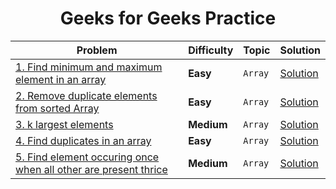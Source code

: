 <div align = "center">

# Geeks for Geeks Practice

| Problem                                                                                                                                           | Difficulty | Topic   | Solution                                                                                 |
| ------------------------------------------------------------------------------------------------------------------------------------------------- | ---------- | ------- | ---------------------------------------------------------------------------------------- |
| [1. Find minimum and maximum element in an array](https://practice.geeksforgeeks.org/problems/find-minimum-and-maximum-element-in-an-array4428/0) | **Easy**   | `Array` | [Solution](../GeeksforGeeks/Arrays/001.Find_minimum_and_maximum_element_in_an_array.cpp) |
| [2. Remove duplicate elements from sorted Array](https://practice.geeksforgeeks.org/problems/remove-duplicate-elements-from-sorted-array/0)       | **Easy**   | `Array` | [Solution](../GeeksforGeeks/Arrays/002.Remove_duplicate_elements_from_sorted_Array.cpp)  |
| [3. k largest elements](https://practice.geeksforgeeks.org/problems/k-largest-elements4206/1)                                                      | **Medium** | `Array` | [Solution](../GeeksforGeeks/Arrays/003.k_largest_elements.cpp)                           |
| [4. Find duplicates in an array](https://practice.geeksforgeeks.org/problems/find-duplicates-in-an-array/1?page=1&difficulty[]=0&curated[]=2&sortBy=submissions)                                                      | **Easy** | `Array` | [Solution](../GeeksforGeeks/Arrays/004.Find_duplicates_in_an_array.cpp)                           |
| [5. Find element occuring once when all other are present thrice](https://practice.geeksforgeeks.org/problems/find-element-occuring-once-when-all-other-are-present-thrice/0)                                                      | **Medium** | `Array` | [Solution](../GeeksforGeeks/Arrays/005.Find_element_occuring_once_when_all_other_are_present_thrice.cpp)                           |

</div>
